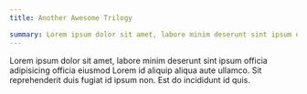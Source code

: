```yaml
---
title: Another Awesome Trilogy

summary: Lorem ipsum dolor sit amet, labore minim deserunt sint ipsum officia adipisicing officia eiusmod
---
```


Lorem ipsum dolor sit amet, labore minim deserunt sint ipsum officia adipisicing officia eiusmod
Lorem id aliquip aliqua aute ullamco. Sit reprehenderit duis fugiat id ipsum non. Est do
incididunt id quis.

